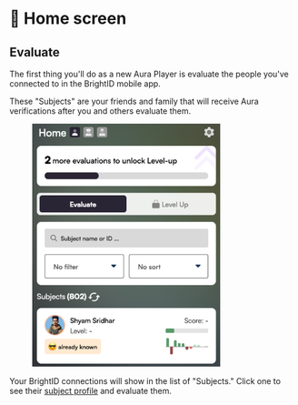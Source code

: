 # 🏡 Home screen

## Evaluate

The first thing you'll do as a new Aura Player is evaluate the people you've connected to in the BrightID mobile app.

These "Subjects" are your friends and family that will receive Aura verifications after you and others evaluate them.

<figure><img src="../.gitbook/assets/Home-screen.png" alt="" width="331"><figcaption></figcaption></figure>

Your BrightID connections will show in the list of "Subjects." Click one to see their [subject profile](connections.md) and evaluate them.
